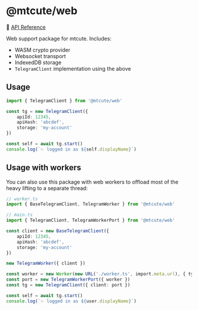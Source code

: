 # @mtcute/web

📖 [API Reference](https://ref.mtcute.dev/modules/_mtcute_web.html)

Web support package for mtcute. Includes:
- WASM crypto provider
- Websocket transport
- IndexedDB storage
- `TelegramClient` implementation using the above

## Usage

```typescript
import { TelegramClient } from '@mtcute/web'

const tg = new TelegramClient({
    apiId: 12345,
    apiHash: 'abcdef',
    storage: 'my-account'
})

const self = await tg.start()
console.log(`✨ logged in as ${self.displayName}`)
```

## Usage with workers

You can also use this package with web workers to offload most of the heavy lifting to a separate thread:

```typescript
// worker.ts
import { BaseTelegramClient, TelegramWorker } from '@mtcute/web'

// main.ts
import { TelegramClient, TelegramWorkerPort } from '@mtcute/web'

const client = new BaseTelegramClient({
    apiId: 12345,
    apiHash: 'abcdef',
    storage: 'my-account'
})

new TelegramWorker({ client })

const worker = new Worker(new URL('./worker.ts', import.meta.url), { type: 'module' }) // or SharedWorker
const port = new TelegramWorkerPort({ worker })
const tg = new TelegramClient({ client: port })

const self = await tg.start()
console.log(`✨ logged in as ${user.displayName}`)
```
